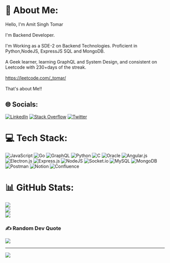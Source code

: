 # 💫 About Me:
Hello, I'm Amit Singh Tomar<br><br>I'm Backend Developer.<br><br>I'm Working as a SDE-2  on Backend Technologies. Proficient in Python,NodeJS, ExpressJS SQL and MongoDB.<br><br>A Geek learner, learning GraphQL and System Design, and consistent on Leetcode with 230+days of the streak.<br><br>https://leetcode.com/_tomar/<br><br>That's about Me!!


## 🌐 Socials:
[![LinkedIn](https://img.shields.io/badge/LinkedIn-%230077B5.svg?logo=linkedin&logoColor=white)](https://linkedin.com/in/amit-singh-tomar-85539a147) [![Stack Overflow](https://img.shields.io/badge/-Stackoverflow-FE7A16?logo=stack-overflow&logoColor=white)](https://stackoverflow.com/users/amit-singh-tomar) [![Twitter](https://img.shields.io/badge/Twitter-%231DA1F2.svg?logo=Twitter&logoColor=white)](https://twitter.com/amitsin72572732) 

# 💻 Tech Stack:
![JavaScript](https://img.shields.io/badge/javascript-%23323330.svg?style=for-the-badge&logo=javascript&logoColor=%23F7DF1E) ![Go](https://img.shields.io/badge/go-%2300ADD8.svg?style=for-the-badge&logo=go&logoColor=white) ![GraphQL](https://img.shields.io/badge/-GraphQL-E10098?style=for-the-badge&logo=graphql&logoColor=white) ![Python](https://img.shields.io/badge/python-3670A0?style=for-the-badge&logo=python&logoColor=ffdd54) ![C](https://img.shields.io/badge/c-%2300599C.svg?style=for-the-badge&logo=c&logoColor=white) ![Oracle](https://img.shields.io/badge/Oracle-F80000?style=for-the-badge&logo=oracle&logoColor=white) ![Angular.js](https://img.shields.io/badge/angular.js-%23E23237.svg?style=for-the-badge&logo=angularjs&logoColor=white) ![Electron.js](https://img.shields.io/badge/Electron-191970?style=for-the-badge&logo=Electron&logoColor=white) ![Express.js](https://img.shields.io/badge/express.js-%23404d59.svg?style=for-the-badge&logo=express&logoColor=%2361DAFB) ![NodeJS](https://img.shields.io/badge/node.js-6DA55F?style=for-the-badge&logo=node.js&logoColor=white) ![Socket.io](https://img.shields.io/badge/Socket.io-black?style=for-the-badge&logo=socket.io&badgeColor=010101) ![MySQL](https://img.shields.io/badge/mysql-%2300f.svg?style=for-the-badge&logo=mysql&logoColor=white) ![MongoDB](https://img.shields.io/badge/MongoDB-%234ea94b.svg?style=for-the-badge&logo=mongodb&logoColor=white) ![Postman](https://img.shields.io/badge/Postman-FF6C37?style=for-the-badge&logo=postman&logoColor=white) ![Notion](https://img.shields.io/badge/Notion-%23000000.svg?style=for-the-badge&logo=notion&logoColor=white) ![Confluence](https://img.shields.io/badge/confluence-%23172BF4.svg?style=for-the-badge&logo=confluence&logoColor=white)
# 📊 GitHub Stats:
![](https://github-readme-stats.vercel.app/api?username=itsamittomar&theme=dark&hide_border=false&include_all_commits=false&count_private=false)<br/>
![](https://github-readme-streak-stats.herokuapp.com/?user=itsamittomar&theme=dark&hide_border=false)<br/>
![](https://github-readme-stats.vercel.app/api/top-langs/?username=itsamittomar&theme=dark&hide_border=false&include_all_commits=false&count_private=false&layout=compact)

### ✍️ Random Dev Quote
![](https://quotes-github-readme.vercel.app/api?type=horizontal&theme=radical)

---
[![](https://visitcount.itsvg.in/api?id=itsamittomar&icon=0&color=0)](https://visitcount.itsvg.in)

<!-- Proudly created with GPRM ( https://gprm.itsvg.in ) -->
